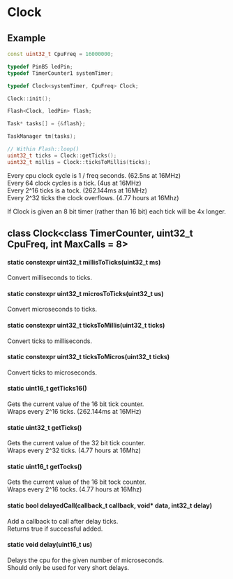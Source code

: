 # Clock

## Example

```c++
const uint32_t CpuFreq = 16000000;

typedef PinB5 ledPin;
typedef TimerCounter1 systemTimer;

typedef Clock<systemTimer, CpuFreq> Clock;

Clock::init();

Flash<Clock, ledPin> flash;

Task* tasks[] = {&flash};

TaskManager tm(tasks);

// Within Flash::loop()
uint32_t ticks = Clock::getTicks();
uint32_t millis = Clock::ticksToMillis(ticks);
```

Every cpu clock cycle is 1 / freq seconds. (62.5ns at 16MHz)<br>
Every 64 clock cycles is a tick. (4us at 16MHz)<br>
Every 2^16 ticks is a tock. (262.144ms at 16MHz)<br>
Every 2^32 ticks the clock overflows. (4.77 hours at 16Mhz)

If Clock is given an 8 bit timer (rather than 16 bit) each tick will be
4x longer.

## class Clock\<class TimerCounter, uint32_t CpuFreq, int MaxCalls = 8\>

#### static constexpr uint32_t millisToTicks(uint32_t ms)
Convert milliseconds to ticks.

#### static constexpr uint32_t microsToTicks(uint32_t us)
Convert microseconds to ticks.

#### static constexpr uint32_t ticksToMillis(uint32_t ticks)
Convert ticks to milliseconds.

#### static constexpr uint32_t ticksToMicros(uint32_t ticks)
Convert ticks to microseconds.

#### static uint16_t getTicks16()
Gets the current value of the 16 bit tick counter.<br>
Wraps every 2^16 ticks. (262.144ms at 16MHz)

#### static uint32_t getTicks()
Gets the current value of the 32 bit tick counter.<br>
Wraps every 2^32 ticks. (4.77 hours at 16Mhz)

#### static uint16_t getTocks()
Gets the current value of the 16 bit tock counter.<br>
Wraps every 2^16 tocks. (4.77 hours at 16Mhz)

#### static bool delayedCall(callback_t callback, void* data, int32_t delay)
Add a callback to call after delay ticks.<br>
Returns true if successful added.

#### static void delay(uint16_t us)
Delays the cpu for the given number of microseconds.<br>
Should only be used for very short delays.
